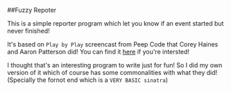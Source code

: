 ##Fuzzy Repoter

This is a simple reporter program which let you know if an event started but never finished!

It's based on `Play by Play` screencast from Peep Code that Corey Haines and Aaron Patterson did! You can find it [here](https://peepcode.com/products/play-by-play-aaroncorey) if you're intersted!

I thought that's an interesting program to write just for fun! So I did my own version of it which of course has some commonalities with what they did! (Specially the fornot end which is a `VERY BASIC sinatra`)

